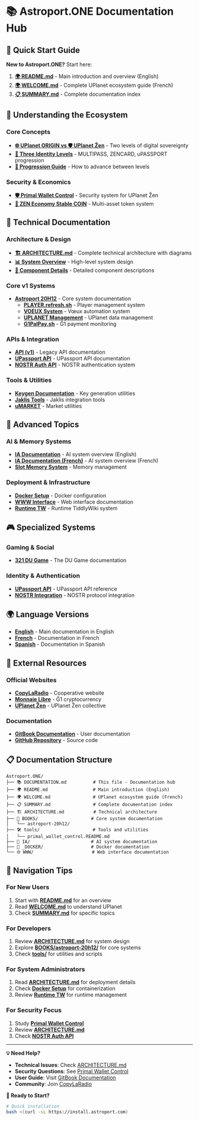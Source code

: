 # 📚 Astroport.ONE Documentation Hub

## 🎯 Quick Start Guide

**New to Astroport.ONE?** Start here:

1. **[🌍 README.md](README.md)** - Main introduction and overview (English)
2. **[🌍 WELCOME.md](WELCOME.md)** - Complete UPlanet ecosystem guide (French)
3. **[📋 SUMMARY.md](SUMMARY.md)** - Complete documentation index

## 🚀 Understanding the Ecosystem

### Core Concepts
* **[🌐 UPlanet ORIGIN vs 🛡️ UPlanet Ẑen](README.md#-the-uplanet-ecosystem-two-levels-of-digital-sovereignty)** - Two levels of digital sovereignty
* **[🎫 Three Identity Levels](README.md#-three-identity-levels-your-journey-to-digital-sovereignty)** - MULTIPASS, ZENCARD, uPASSPORT progression
* **[🚀 Progression Guide](README.md#-progression-from-uplanet-origin-to-uplanet-en)** - How to advance between levels

### Security & Economics
* **[🛡️ Primal Wallet Control](tools/primal_wallet_control.README.md)** - Security system for UPlanet Ẑen
* **[🏦 ZEN Economy Stable COIN](README.md#zen-economy-stable-coin-system)** - Multi-asset token system

## 📖 Technical Documentation

### Architecture & Design
* **[🏗️ ARCHITECTURE.md](ARCHITECTURE.md)** - Complete technical architecture with diagrams
* **[📊 System Overview](ARCHITECTURE.md#-vue-densemble)** - High-level system design
* **[🔧 Component Details](ARCHITECTURE.md#-composants-principaux)** - Detailed component descriptions

### Core v1 Systems
* **[Astroport 20H12](BOOKS/astroport-20h12/README.md)** - Core system documentation
  * **[PLAYER.refresh.sh](BOOKS/astroport-20h12/player.refresh.sh/README.md)** - Player management system
  * **[VOEUX System](BOOKS/astroport-20h12/voeux.create.sh/README.md)** - Vœux automation system
  * **[UPLANET Management](BOOKS/astroport-20h12/uplanet.refresh.sh/README.md)** - UPlanet data management
  * **[G1PalPay.sh](BOOKS/astroport-20h12/g1palpay.sh.md)** - Ğ1 payment monitoring

### APIs & Integration
* **[API (v1)](BOOKS/api/README.md)** - Legacy API documentation
* **[UPassport API](api-upassport.md)** - UPassport API documentation
* **[NOSTR Auth API](API.NOSTRAuth.readme.md)** - NOSTR authentication system

### Tools & Utilities
* **[Keygen Documentation](tools/keygen.readme.md)** - Key generation utilities
* **[Jaklis Tools](tools/jaklis/README.md)** - Jaklis integration tools
* **[uMARKET](tools/README_uMARKET.md)** - Market utilities

## 🔧 Advanced Topics

### AI & Memory Systems
* **[IA Documentation](IA/README.md)** - AI system overview (English)
* **[IA Documentation (French)](IA/README.fr.md)** - AI system overview (French)
* **[Slot Memory System](IA/SLOT_MEMORY_README.md)** - Memory management

### Deployment & Infrastructure
* **[Docker Setup](_DOCKER/Readme.md)** - Docker configuration
* **[WWW Interface](WWW/Readme.md)** - Web interface documentation
* **[Runtime TW](RUNTIME/TW/readme.md)** - Runtime TiddlyWiki system

## 🎮 Specialized Systems

### Gaming & Social
* **[321 DU Game](321_DU.md)** - The DU Game documentation

### Identity & Authentication
* **[UPassport API](UPASSPORT_API.md)** - UPassport API reference
* **[NOSTR Integration](NIP-101/)** - NOSTR protocol integration

## 🌍 Language Versions

* **[English](README.md)** - Main documentation in English
* **[French](README.fr.md)** - Documentation in French
* **[Spanish](README.es.md)** - Documentation in Spanish

## 🔗 External Resources

### Official Websites
* **[CopyLaRadio](https://copylaradio.com)** - Cooperative website
* **[Monnaie Libre](https://monnaie-libre.fr)** - Ğ1 cryptocurrency
* **[UPlanet Ẑen](https://opencollective.com/uplanet-zero)** - UPlanet Ẑen collective

### Documentation
* **[GitBook Documentation](https://astroport-1.gitbook.io/astroport.one/)** - User documentation
* **[GitHub Repository](https://github.com/papiche/Astroport.ONE)** - Source code

## 📋 Documentation Structure

```
Astroport.ONE/
├── 📚 DOCUMENTATION.md          # This file - Documentation hub
├── 🌍 README.md                 # Main introduction (English)
├── 🌍 WELCOME.md                # UPlanet ecosystem guide (French)
├── 📋 SUMMARY.md                # Complete documentation index
├── 🏗️ ARCHITECTURE.md           # Technical architecture
├── 📖 BOOKS/                    # Core system documentation
│   └── astroport-20h12/
├── 🛠️ tools/                    # Tools and utilities
│   └── primal_wallet_control.README.md
├── 🤖 IA/                       # AI system documentation
├── 🐳 _DOCKER/                  # Docker documentation
└── 🌐 WWW/                      # Web interface documentation
```

## 🎯 Navigation Tips

### For New Users
1. Start with **[README.md](README.md)** for an overview
2. Read **[WELCOME.md](WELCOME.md)** to understand UPlanet
3. Check **[SUMMARY.md](SUMMARY.md)** for specific topics

### For Developers
1. Review **[ARCHITECTURE.md](ARCHITECTURE.md)** for system design
2. Explore **[BOOKS/astroport-20h12/](BOOKS/astroport-20h12/README.md)** for core systems
3. Check **[tools/](tools/)** for utilities and scripts

### For System Administrators
1. Read **[ARCHITECTURE.md](ARCHITECTURE.md)** for deployment details
2. Check **[Docker Setup](_DOCKER/Readme.md)** for containerization
3. Review **[Runtime TW](RUNTIME/TW/readme.md)** for runtime management

### For Security Focus
1. Study **[Primal Wallet Control](tools/primal_wallet_control.README.md)**
2. Review **[ARCHITECTURE.md](ARCHITECTURE.md#sécurité-et-cryptographie)**
3. Check **[NOSTR Auth API](API.NOSTRAuth.readme.md)**

---

**💡 Need Help?**
- **Technical Issues**: Check [ARCHITECTURE.md](ARCHITECTURE.md)
- **Security Questions**: See [Primal Wallet Control](tools/primal_wallet_control.README.md)
- **User Guide**: Visit [GitBook Documentation](https://astroport-1.gitbook.io/astroport.one/)
- **Community**: Join [CopyLaRadio](https://copylaradio.com)

**🚀 Ready to Start?**
```bash
# Quick installation
bash <(curl -sL https://install.astroport.com)
``` 